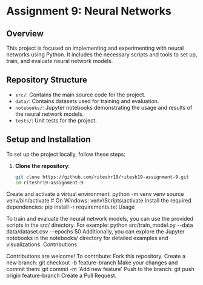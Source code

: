 # Assignment 9: Neural Networks

## Overview
This project is focused on implementing and experimenting with neural networks using Python. It includes the necessary scripts and tools to set up, train, and evaluate neural network models.

## Repository Structure
- `src/`: Contains the main source code for the project.
- `data/`: Contains datasets used for training and evaluation.
- `notebooks/`: Jupyter notebooks demonstrating the usage and results of the neural network models.
- `tests/`: Unit tests for the project.

## Setup and Installation
To set up the project locally, follow these steps:

1. **Clone the repository**:
   ```bash
   git clone https://github.com/riteshr19/ritesh19-assignment-9.git
   cd riteshr19-assignment-9
Create and activate a virtual environment:
python -m venv venv
source venv/bin/activate  # On Windows: venv\Scripts\activate
Install the required dependencies:
pip install -r requirements.txt
Usage

To train and evaluate the neural network models, you can use the provided scripts in the src/ directory. For example:
python src/train_model.py --data data/dataset.csv --epochs 50
Additionally, you can explore the Jupyter notebooks in the notebooks/ directory for detailed examples and visualizations.
Contributions

Contributions are welcome! To contribute:
Fork this repository.
Create a new branch:
git checkout -b feature-branch
Make your changes and commit them:
git commit -m 'Add new feature'
Push to the branch:
git push origin feature-branch
Create a Pull Request.

